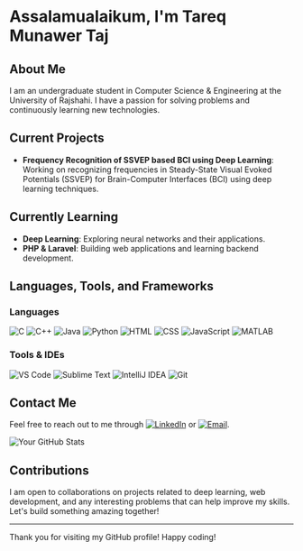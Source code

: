
# Assalamualaikum, I'm Tareq Munawer Taj

## About Me
I am an undergraduate student in Computer Science & Engineering at the University of Rajshahi. I have a passion for solving problems and continuously learning new technologies.

## Current Projects
- **Frequency Recognition of SSVEP based BCI using Deep Learning**: Working on recognizing frequencies in Steady-State Visual Evoked Potentials (SSVEP) for Brain-Computer Interfaces (BCI) using deep learning techniques.

## Currently Learning
- **Deep Learning**: Exploring neural networks and their applications.
- **PHP & Laravel**: Building web applications and learning backend development.

## Languages, Tools, and Frameworks
### Languages
![C](https://img.shields.io/badge/C-00599C?style=for-the-badge&logo=c&logoColor=white)
![C++](https://img.shields.io/badge/C%2B%2B-00599C?style=for-the-badge&logo=c%2B%2B&logoColor=white)
![Java](https://img.shields.io/badge/Java-007396?style=for-the-badge&logo=java&logoColor=white)
![Python](https://img.shields.io/badge/Python-3776AB?style=for-the-badge&logo=python&logoColor=white)
![HTML](https://img.shields.io/badge/HTML5-E34F26?style=for-the-badge&logo=html5&logoColor=white)
![CSS](https://img.shields.io/badge/CSS3-1572B6?style=for-the-badge&logo=css3&logoColor=white)
![JavaScript](https://img.shields.io/badge/JavaScript-F7DF1E?style=for-the-badge&logo=javascript&logoColor=black)
![MATLAB](https://img.shields.io/badge/MATLAB-0076A8?style=for-the-badge&logo=mathworks&logoColor=white)

### Tools & IDEs
![VS Code](https://img.shields.io/badge/VS%20Code-007ACC?style=for-the-badge&logo=visual-studio-code&logoColor=white)
![Sublime Text](https://img.shields.io/badge/Sublime%20Text-FF9800?style=for-the-badge&logo=sublime-text&logoColor=white)
![IntelliJ IDEA](https://img.shields.io/badge/IntelliJ%20IDEA-000000?style=for-the-badge&logo=intellij-idea&logoColor=white)
![Git](https://img.shields.io/badge/Git-F05032?style=for-the-badge&logo=git&logoColor=white)

## Contact Me
Feel free to reach out to me through [![LinkedIn](https://img.shields.io/badge/LinkedIn-0A66C2?style=for-the-badge&logo=linkedin&logoColor=white)](https://www.linkedin.com/in/munawer-taj/) or [![Email](https://img.shields.io/badge/Email-D14836?style=for-the-badge&logo=gmail&logoColor=white)](mailto:tareqmunawertaj@gmail.com).

![Your GitHub Stats](https://github-readme-stats.vercel.app/api?username=yourusername&show_icons=true&theme=radical)

## Contributions
I am open to collaborations on projects related to deep learning, web development, and any interesting problems that can help improve my skills. Let's build something amazing together!

---

Thank you for visiting my GitHub profile! Happy coding!
